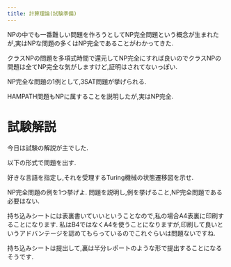 ```yaml
---
title: 計算理論(試験準備)
---
```


NPの中でも一番難しい問題を作ろうとしてNP完全問題という概念が生まれたが,実はNPな問題の多くはNP完全であることがわかってきた.

クラスNPの問題を多項式時間で還元してNP完全にすれば良いのでクラスNPの問題は全てNP完全な気がしますけど,証明はされてないっぽい.

NP完全な問題の1例として,3SAT問題が挙げられる.

HAMPATH問題もNPに属することを説明したが,実はNP完全.

# 試験解説

今日は試験の解説が主でした.

以下の形式で問題を出す.

好きな言語を指定し,それを受理するTuring機械の状態遷移図を示せ.

NP完全問題の例を1つ挙げよ.
問題を説明し,例を挙げること,NP完全問題である必要はない.

持ち込みシートには表裏書いていいということなので,私の場合A4表裏に印刷することになります.
私はB4ではなくA4を使うことになりますが,印刷して良いというアドバンテージを認めてもらっているのでこれぐらいは問題ないですね.

持ち込みシートは提出して,裏は半分レポートのような形で提出することになるそうです.
